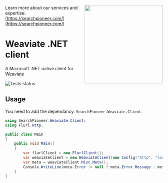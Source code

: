 [<img align="right" width="250" height="auto" src="https://searchpioneer.com/assets/svg/logos/logo.svg">](https://searchpioneer.com/)

Learn more about our services and expertise: [https://searchpioneer.com/](https://searchpioneer.com/)

# Weaviate .NET client

A Microsoft .NET native client for [Weaviate](https://weaviate.io/)

![Tests status](https://github.com/searchpioneer/weaviate-dotnet-client/actions/workflows/tests.yml/badge.svg)

## Usage

You need to add the dependancy: `SearchPioneer.Weaviate.Client`.

```csharp
using SearchPioneer.Weaviate.Client;
using Flurl.Http;

public class Main
{
    public void Main()
    {
        var flurlClient = new FlurlClient();
        var weaviateClient = new WeaviateClient(new Config("http", "localhost:8080"), flurlClient);
        var meta = weaviateClient.Misc.Meta();
        Console.WriteLine(meta.Error != null ? meta.Error.Message : meta.Result.Version);
    }
}
```
